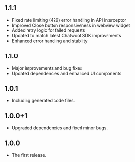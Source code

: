## 1.1.1

* Fixed rate limiting (429) error handling in API interceptor
* Improved Close button responsiveness in webview widget
* Added retry logic for failed requests
* Updated to match latest Chatwoot SDK improvements
* Enhanced error handling and stability

## 1.1.0

* Major improvements and bug fixes
* Updated dependencies and enhanced UI components

## 1.0.1

* Including generated code files.

## 1.0.0+1

* Upgraded dependencies and fixed minor bugs.

## 1.0.0

* The first release.
